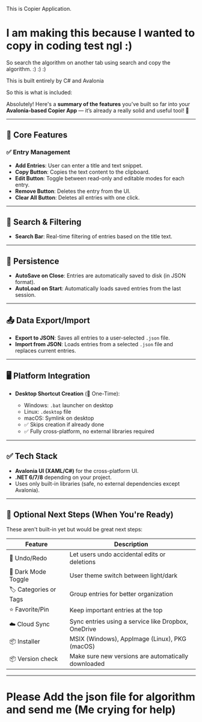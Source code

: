 This is Copier Application.

# I am making this because I wanted to copy in coding test ngl :)
So search the algorithm on another tab using search and copy the algorithm. :) :) :)

This is built entirely by C# and Avalonia

So this is what is included:

Absolutely! Here's a **summary of the features** you’ve built so far into your **Avalonia-based Copier App** — it’s already a really solid and useful tool! 🚀

---

## 🧠 Core Features

### ✅ Entry Management

* **Add Entries**: User can enter a title and text snippet.
* **Copy Button**: Copies the text content to the clipboard.
* **Edit Button**: Toggle between read-only and editable modes for each entry.
* **Remove Button**: Deletes the entry from the UI.
* **Clear All Button**: Deletes all entries with one click.

---

## 🔎 Search & Filtering

* **Search Bar**: Real-time filtering of entries based on the title text.

---

## 💾 Persistence

* **AutoSave on Close**: Entries are automatically saved to disk (in JSON format).
* **AutoLoad on Start**: Automatically loads saved entries from the last session.

---

## 📤 Data Export/Import

* **Export to JSON**: Saves all entries to a user-selected `.json` file.
* **Import from JSON**: Loads entries from a selected `.json` file and replaces current entries.

---

## 🖥️ Platform Integration

* **Desktop Shortcut Creation** (🔁 One-Time):

  * Windows: `.bat` launcher on desktop
  * Linux: `.desktop` file
  * macOS: Symlink on desktop
  * ✅ Skips creation if already done
  * ✅ Fully cross-platform, no external libraries required

---

## ✅ Tech Stack

* **Avalonia UI (XAML/C#)** for the cross-platform UI.
* **.NET 6/7/8** depending on your project.
* Uses only built-in libraries (safe, no external dependencies except Avalonia).

---

## 📌 Optional Next Steps (When You're Ready)

These aren't built-in yet but would be great next steps:

| Feature                | Description                                         |
| ---------------------- | --------------------------------------------------- |
| 🔁 Undo/Redo           | Let users undo accidental edits or deletions        |
| 🌙 Dark Mode Toggle    | User theme switch between light/dark                |
| 🏷️ Categories or Tags | Group entries for better organization               |
| ⭐ Favorite/Pin         | Keep important entries at the top                   |
| ☁️ Cloud Sync          | Sync entries using a service like Dropbox, OneDrive |
| 📦 Installer           | MSIX (Windows), AppImage (Linux), PKG (macOS)       |
| 📦 Version check       | Make sure new versions are automatically downloaded |

---

# Please Add the json file for algorithm and send me (Me crying for help)